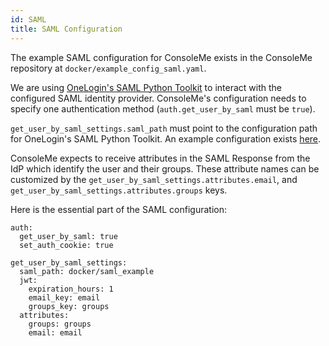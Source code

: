 ```yaml
---
id: SAML
title: SAML Configuration
---
```


The example SAML configuration for ConsoleMe exists in the ConsoleMe repository at `docker/example_config_saml.yaml`.

We are using [OneLogin's SAML Python Toolkit](https://github.com/onelogin/python-saml) to interact with the
configured SAML identity provider. ConsoleMe's configuration needs to specify one authentication method
(`auth.get_user_by_saml` must be `true`).

`get_user_by_saml_settings.saml_path` must point to the configuration path for OneLogin's SAML Python Toolkit.
An example configuration exists [here](https://github.com/Netflix/consoleme/tree/master/docker/saml_example).

ConsoleMe expects to receive attributes in the SAML Response from the IdP which identify the user and their groups.
These attribute names can be customized by the
`get_user_by_saml_settings.attributes.email`, and `get_user_by_saml_settings.attributes.groups` keys.

Here is the essential part of the SAML configuration:

```
auth:
  get_user_by_saml: true
  set_auth_cookie: true

get_user_by_saml_settings:
  saml_path: docker/saml_example
  jwt:
    expiration_hours: 1
    email_key: email
    groups_key: groups
  attributes:
    groups: groups
    email: email
```
